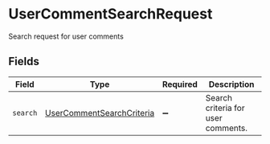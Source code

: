 # UserCommentSearchRequest

Search request for user comments


## Fields

| Field                                                                         | Type                                                                          | Required                                                                      | Description                                                                   |
| ----------------------------------------------------------------------------- | ----------------------------------------------------------------------------- | ----------------------------------------------------------------------------- | ----------------------------------------------------------------------------- |
| `search`                                                                      | [UserCommentSearchCriteria](../../models/shared/usercommentsearchcriteria.md) | :heavy_minus_sign:                                                            | Search criteria for user comments.                                            |